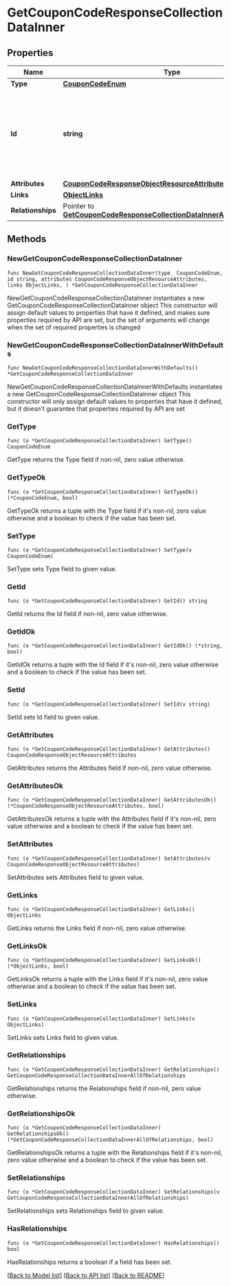 # GetCouponCodeResponseCollectionDataInner

## Properties

Name | Type | Description | Notes
------------ | ------------- | ------------- | -------------
**Type** | [**CouponCodeEnum**](CouponCodeEnum.md) |  | 
**Id** | **string** | The id of a coupon code is a combination of its unique code and the id of the coupon it is associated with. | 
**Attributes** | [**CouponCodeResponseObjectResourceAttributes**](CouponCodeResponseObjectResourceAttributes.md) |  | 
**Links** | [**ObjectLinks**](ObjectLinks.md) |  | 
**Relationships** | Pointer to [**GetCouponCodeResponseCollectionDataInnerAllOfRelationships**](GetCouponCodeResponseCollectionDataInnerAllOfRelationships.md) |  | [optional] 

## Methods

### NewGetCouponCodeResponseCollectionDataInner

`func NewGetCouponCodeResponseCollectionDataInner(type_ CouponCodeEnum, id string, attributes CouponCodeResponseObjectResourceAttributes, links ObjectLinks, ) *GetCouponCodeResponseCollectionDataInner`

NewGetCouponCodeResponseCollectionDataInner instantiates a new GetCouponCodeResponseCollectionDataInner object
This constructor will assign default values to properties that have it defined,
and makes sure properties required by API are set, but the set of arguments
will change when the set of required properties is changed

### NewGetCouponCodeResponseCollectionDataInnerWithDefaults

`func NewGetCouponCodeResponseCollectionDataInnerWithDefaults() *GetCouponCodeResponseCollectionDataInner`

NewGetCouponCodeResponseCollectionDataInnerWithDefaults instantiates a new GetCouponCodeResponseCollectionDataInner object
This constructor will only assign default values to properties that have it defined,
but it doesn't guarantee that properties required by API are set

### GetType

`func (o *GetCouponCodeResponseCollectionDataInner) GetType() CouponCodeEnum`

GetType returns the Type field if non-nil, zero value otherwise.

### GetTypeOk

`func (o *GetCouponCodeResponseCollectionDataInner) GetTypeOk() (*CouponCodeEnum, bool)`

GetTypeOk returns a tuple with the Type field if it's non-nil, zero value otherwise
and a boolean to check if the value has been set.

### SetType

`func (o *GetCouponCodeResponseCollectionDataInner) SetType(v CouponCodeEnum)`

SetType sets Type field to given value.


### GetId

`func (o *GetCouponCodeResponseCollectionDataInner) GetId() string`

GetId returns the Id field if non-nil, zero value otherwise.

### GetIdOk

`func (o *GetCouponCodeResponseCollectionDataInner) GetIdOk() (*string, bool)`

GetIdOk returns a tuple with the Id field if it's non-nil, zero value otherwise
and a boolean to check if the value has been set.

### SetId

`func (o *GetCouponCodeResponseCollectionDataInner) SetId(v string)`

SetId sets Id field to given value.


### GetAttributes

`func (o *GetCouponCodeResponseCollectionDataInner) GetAttributes() CouponCodeResponseObjectResourceAttributes`

GetAttributes returns the Attributes field if non-nil, zero value otherwise.

### GetAttributesOk

`func (o *GetCouponCodeResponseCollectionDataInner) GetAttributesOk() (*CouponCodeResponseObjectResourceAttributes, bool)`

GetAttributesOk returns a tuple with the Attributes field if it's non-nil, zero value otherwise
and a boolean to check if the value has been set.

### SetAttributes

`func (o *GetCouponCodeResponseCollectionDataInner) SetAttributes(v CouponCodeResponseObjectResourceAttributes)`

SetAttributes sets Attributes field to given value.


### GetLinks

`func (o *GetCouponCodeResponseCollectionDataInner) GetLinks() ObjectLinks`

GetLinks returns the Links field if non-nil, zero value otherwise.

### GetLinksOk

`func (o *GetCouponCodeResponseCollectionDataInner) GetLinksOk() (*ObjectLinks, bool)`

GetLinksOk returns a tuple with the Links field if it's non-nil, zero value otherwise
and a boolean to check if the value has been set.

### SetLinks

`func (o *GetCouponCodeResponseCollectionDataInner) SetLinks(v ObjectLinks)`

SetLinks sets Links field to given value.


### GetRelationships

`func (o *GetCouponCodeResponseCollectionDataInner) GetRelationships() GetCouponCodeResponseCollectionDataInnerAllOfRelationships`

GetRelationships returns the Relationships field if non-nil, zero value otherwise.

### GetRelationshipsOk

`func (o *GetCouponCodeResponseCollectionDataInner) GetRelationshipsOk() (*GetCouponCodeResponseCollectionDataInnerAllOfRelationships, bool)`

GetRelationshipsOk returns a tuple with the Relationships field if it's non-nil, zero value otherwise
and a boolean to check if the value has been set.

### SetRelationships

`func (o *GetCouponCodeResponseCollectionDataInner) SetRelationships(v GetCouponCodeResponseCollectionDataInnerAllOfRelationships)`

SetRelationships sets Relationships field to given value.

### HasRelationships

`func (o *GetCouponCodeResponseCollectionDataInner) HasRelationships() bool`

HasRelationships returns a boolean if a field has been set.


[[Back to Model list]](../README.md#documentation-for-models) [[Back to API list]](../README.md#documentation-for-api-endpoints) [[Back to README]](../README.md)


